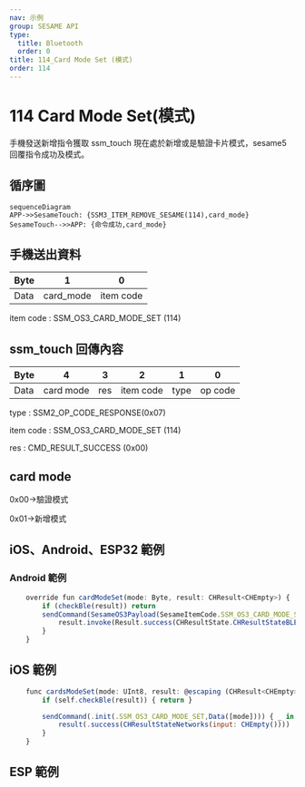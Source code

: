 ```yaml
---
nav: 示例
group: SESAME API
type:
  title: Bluetooth
  order: 0
title: 114_Card Mode Set (模式)
order: 114
---
```


# 114 Card Mode Set(模式)

手機發送新增指令獲取 ssm_touch 現在處於新增或是驗證卡片模式，sesame5 回覆指令成功及模式。

## 循序圖

```mermaid
sequenceDiagram
APP->>SesameTouch: {SSM3_ITEM_REMOVE_SESAME(114),card_mode}
SesameTouch-->>APP: {命令成功,card_mode}
```


## 手機送出資料

| Byte |     1     |     0     |
| ---- | :-------: | :-------: |
| Data | card_mode | item code |

item code : SSM_OS3_CARD_MODE_SET (114)

## ssm_touch 回傳內容

| Byte |     4     |  3  |     2     |  1   |    0    |
| ---- | :-------: | :-: | :-------: | :--: | :-----: |
| Data | card mode | res | item code | type | op code |

type : SSM2_OP_CODE_RESPONSE(0x07)

item code : SSM_OS3_CARD_MODE_SET (114)

res : CMD_RESULT_SUCCESS (0x00)

## card mode

0x00->驗證模式

0x01->新增模式

## iOS、Android、ESP32 範例
 

### Android 範例

```jsx | pure
    override fun cardModeSet(mode: Byte, result: CHResult<CHEmpty>) {
        if (checkBle(result)) return
        sendCommand(SesameOS3Payload(SesameItemCode.SSM_OS3_CARD_MODE_SET.value, byteArrayOf(mode))) { res ->
            result.invoke(Result.success(CHResultState.CHResultStateBLE(CHEmpty())))
        }
    }
```

## iOS 範例

```jsx | pure
    func cardsModeSet(mode: UInt8, result: @escaping (CHResult<CHEmpty>)) {
        if (self.checkBle(result)) { return }

        sendCommand(.init(.SSM_OS3_CARD_MODE_SET,Data([mode]))) { _ in
            result(.success(CHResultStateNetworks(input: CHEmpty())))
        }
    }
```

## ESP 範例

```jsx | pure

``` 
